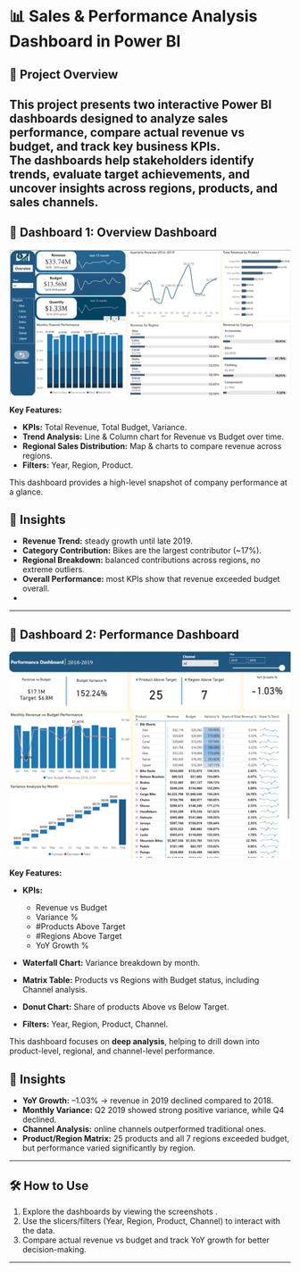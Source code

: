 # 📊 Sales & Performance Analysis Dashboard in Power BI  

## 🔎 Project Overview  
This project presents two interactive **Power BI dashboards** designed to analyze sales performance, compare actual revenue vs budget, and track key business KPIs.  
The dashboards help stakeholders identify trends, evaluate target achievements, and uncover insights across regions, products, and sales channels.  
---

## 📌 Dashboard 1: Overview Dashboard  

![Overview Dashboard Screenshot](https://github.com/Alaa-Eissa/Sales-Performance-Dashboard/blob/main/Overview.png)  

**Key Features:**  
- **KPIs:** Total Revenue, Total Budget, Variance.  
- **Trend Analysis:** Line & Column chart for Revenue vs Budget over time.  
- **Regional Sales Distribution:** Map & charts to compare revenue across regions.  
- **Filters:** Year, Region, Product.  

This dashboard provides a high-level snapshot of company performance at a glance.  


## 🎯 Insights
- **Revenue Trend:** steady growth until late 2019.  
- **Category Contribution:** Bikes are the largest contributor (~17%).  
- **Regional Breakdown:** balanced contributions across regions, no extreme outliers.  
- **Overall Performance:** most KPIs show that revenue exceeded budget overall.
- 
--- 

## 📌 Dashboard 2: Performance Dashboard  

![Performance Dashboard Screenshot](https://github.com/Alaa-Eissa/Sales-Performance-Dashboard/blob/main/Performance.jpg)  

**Key Features:**  
- **KPIs:**  
  - Revenue vs Budget  
  - Variance %  
  - #Products Above Target  
  - #Regions Above Target  
  - YoY Growth %  

- **Waterfall Chart:** Variance breakdown by month.  
- **Matrix Table:** Products vs Regions with Budget status, including Channel analysis.  
- **Donut Chart:** Share of products Above vs Below Target.  
- **Filters:** Year, Region, Product, Channel.  

This dashboard focuses on **deep analysis**, helping to drill down into product-level, regional, and channel-level performance.  


## 🎯 Insights
- **YoY Growth:** –1.03% → revenue in 2019 declined compared to 2018.  
- **Monthly Variance:** Q2 2019 showed strong positive variance, while Q4 declined.  
- **Channel Analysis:** online channels outperformed traditional ones.  
- **Product/Region Matrix:** 25 products and all 7 regions exceeded budget, but performance varied significantly by region.  

---

## 🛠 How to Use  
1. Explore the dashboards by viewing the screenshots .  
2. Use the slicers/filters (Year, Region, Product, Channel) to interact with the data.  
3. Compare actual revenue vs budget and track YoY growth for better decision-making.  

---



